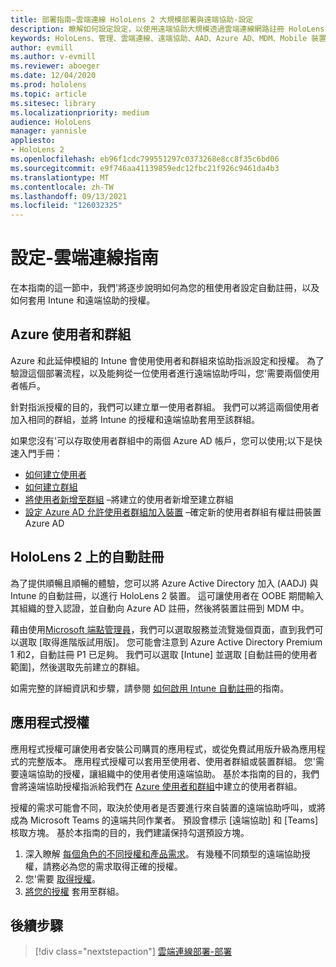 ```yaml
---
title: 部署指南–雲端連線 HoloLens 2 大規模部署與遠端協助-設定
description: 瞭解如何設定設定，以使用遠端協助大規模透過雲端連線網路註冊 HoloLens 裝置。
keywords: HoloLens、管理、雲端連線、遠端協助、AAD、Azure AD、MDM、Mobile 裝置管理
author: evmill
ms.author: v-evmill
ms.reviewer: aboeger
ms.date: 12/04/2020
ms.prod: hololens
ms.topic: article
ms.sitesec: library
ms.localizationpriority: medium
audience: HoloLens
manager: yannisle
appliesto:
- HoloLens 2
ms.openlocfilehash: eb96f1cdc799551297c0373268e8cc8f35c6bd06
ms.sourcegitcommit: e9f746aa41139859edc12fbc21f926c9461da4b3
ms.translationtype: MT
ms.contentlocale: zh-TW
ms.lasthandoff: 09/13/2021
ms.locfileid: "126032325"
---
```

# <a name="configure---cloud-connected-guide"></a>設定-雲端連線指南

在本指南的這一節中，我們&#39;將逐步說明如何為您的租使用者設定自動註冊，以及如何套用 Intune 和遠端協助的授權。

## <a name="azure-users-and-groups"></a>Azure 使用者和群組

Azure 和此延伸模組的 Intune 會使用使用者和群組來協助指派設定和授權。 為了驗證這個部署流程，以及能夠從一位使用者進行遠端協助呼叫，您&#39;需要兩個使用者帳戶。

針對指派授權的目的，我們可以建立單一使用者群組。 我們可以將這兩個使用者加入相同的群組，並將 Intune 的授權和遠端協助套用至該群組。

如果您沒有&#39;可以存取使用者群組中的兩個 Azure AD 帳戶，您可以使用;以下是快速入門手冊：

- [如何建立使用者](/mem/intune/fundamentals/quickstart-create-user)
- [如何建立群組](/mem/intune/fundamentals/quickstart-create-group)
- [將使用者新增至群組](/azure/active-directory/fundamentals/active-directory-groups-members-azure-portal) –將建立的使用者新增至建立群組
- [設定 Azure AD 允許使用者群組加入裝置](/azure/active-directory/devices/azureadjoin-plan#configure-your-device-settings) –確定新的使用者群組有權註冊裝置 Azure AD

## <a name="auto-enrollment-on-hololens-2"></a>HoloLens 2 上的自動註冊

為了提供順暢且順暢的體驗，您可以將 Azure Active Directory 加入 (AADJ) 與 Intune 的自動註冊，以進行 HoloLens 2 裝置。 這可讓使用者在 OOBE 期間輸入其組織的登入認證，並自動向 Azure AD 註冊，然後將裝置註冊到 MDM 中。

藉由使用[Microsoft 端點管理員](https://endpoint.microsoft.com/#home)，我們可以選取服務並流覽幾個頁面，直到我們可以選取 [取得進階版試用版]。 您可能會注意到 Azure Active Directory Premium 1 和2，自動註冊 P1 已足夠。 我們可以選取 [Intune] 並選取 [自動註冊的使用者範圍]，然後選取先前建立的群組。

如需完整的詳細資訊和步驟，請參閱 [如何啟用 Intune 自動註冊](/mem/intune/enrollment/quickstart-setup-auto-enrollment)的指南。

## <a name="application-licenses"></a>應用程式授權

應用程式授權可讓使用者安裝公司購買的應用程式，或從免費試用版升級為應用程式的完整版本。 應用程式授權可以套用至使用者、使用者群組或裝置群組。 您&#39;需要遠端協助的授權，讓組織中的使用者使用遠端協助。 基於本指南的目的，我們會將遠端協助授權指派給我們在 [Azure 使用者和群組](hololens2-cloud-connected-configure.md#azure-users-and-groups)中建立的使用者群組。

授權的需求可能會不同，取決於使用者是否要進行來自裝置的遠端協助呼叫，或將成為 Microsoft Teams 的遠端共同作業者。 預設會標示 [遠端協助] 和 [Teams] 核取方塊。 基於本指南的目的，我們建議保持勾選預設方塊。

1. 深入瞭解 [每個角色的不同授權和產品需求](/dynamics365/mixed-reality/remote-assist/requirements#licensing-and-product-requirements-per-role)。 有幾種不同類型的遠端協助授權，請務必為您的需求取得正確的授權。
2. 您&#39;需要 [取得授權](/dynamics365/mixed-reality/remote-assist/buy-remote-assist)。
3. [將您的授權](/dynamics365/mixed-reality/remote-assist/deploy-remote-assist) 套用至群組。

## <a name="next-step"></a>後續步驟

> [!div class="nextstepaction"]
> [雲端連線部署-部署](hololens2-cloud-connected-deploy.md)
